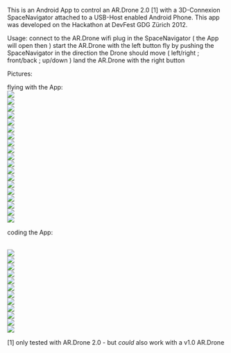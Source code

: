 This is an Android App to control an AR.Drone 2.0 [1] with a 3D-Connexion SpaceNavigator attached to a USB-Host enabled Android Phone. This app was developed on the Hackathon at DevFest GDG Zürich 2012.

Usage:
 connect to the AR.Drone wifi
 plug in the SpaceNavigator ( the App will open then )
 start the AR.Drone with the left button
 fly by pushing the SpaceNavigator in the direction the Drone should move ( left/right ; front/back ; up/down )
 land the AR.Drone with the right button

Pictures:

 flying with the App:
<br/><img src="https://lh4.googleusercontent.com/-Ox8tuZAtwD0/UISBNWbKM6I/AAAAAAAADOw/ILIlloX3wdw/s1443/PANO_20121021_173736.jpg"/>
<br/><img src="https://lh6.googleusercontent.com/-mpYOgFN_-kg/UIUIMnitXQI/AAAAAAAAgyY/gv0g0Lrc1IE/s1444/PANO_20121021_173622.jpg"/>
<br/><img src="https://lh5.googleusercontent.com/-W0mBuwN8CaA/UIQX6qzycaI/AAAAAAAAB7c/ysT8cv3frVc/s989/20121021_173947.jpg"/>
<br/><img src="https://lh5.googleusercontent.com/-BTft7xyZHAE/UIQYiEtCDyI/AAAAAAAAB7s/Kk8L2l05DZ0/s989/20121021_173951.jpg"/>
<br/><img src="https://lh4.googleusercontent.com/-R08Yy6NuTa0/UIQj04r0UeI/AAAAAAAAB-o/1_RyPctA-Oo/s989/20121021_182819.jpg"/>
<br/><img src="https://lh6.googleusercontent.com/-Y44aWjGRhY8/UIQlH0w234I/AAAAAAAAB_Y/AOR1gbFPO4g/s989/20121021_183154.jpg"/>
<br/><img src="https://lh6.googleusercontent.com/-LO8aJfIodLw/UIQZBkJF0pI/AAAAAAAAB78/bzuEMuyfEY4/s989/20121021_174031.jpg"/>
<br/><img src="https://lh4.googleusercontent.com/-7vuQs_bD6Lk/UIQktCQNdCI/AAAAAAAAB_I/fy3cKLFM_J4/s989/20121021_182849.jpg"/>
<br/><img src="https://lh5.googleusercontent.com/-k1xylTM1PeI/UISCirSAZlI/AAAAAAAADPQ/C1b8l4N_ZnM/s989/IMG_20121021_173823.jpg"/>
<br/><img src="https://lh6.googleusercontent.com/-chnYeRKDlYs/UISC-37jehI/AAAAAAAADPg/4OGpMaDEdHI/s742/IMG_20121021_174203.jpg"/>
<br/><img src="https://lh4.googleusercontent.com/-OO5rw5jFIF4/UISEptFphJI/AAAAAAAADQI/0tHV7hDsO7c/s989/IMG_20121021_174225.jpg"/>
<br/><img src="https://lh5.googleusercontent.com/-WBZeee2PLCk/UIR5aUkvv_I/AAAAAAAAgk0/sJeC5tTUkw4/s989/IMG_20121021_174107.jpg"/>
<br/><img src="https://lh3.googleusercontent.com/-NNyYrcSdCIg/UIR5OnRQXuI/AAAAAAAAgkk/VfrC21Y4eY0/s989/IMG_20121021_174106.jpg"/>
<br/><img src="https://lh4.googleusercontent.com/-u5-oBIWfO0Y/UIR5qjh5zJI/AAAAAAAAg5s/HyTdcOsfKnw/s989/IMG_20121021_174237.jpg"/>
<br/><img src="https://lh3.googleusercontent.com/-saz-tYvL7d4/UIUIMh9ZG9I/AAAAAAAAgyY/6gfB-fDrvcM/s989/IMG_20121021_174319.jpg"/>
<br/><img src="https://lh6.googleusercontent.com/-UPukZXhmGus/UIR6AKlrEKI/AAAAAAAAglo/m-zQN0UYPlY/s989/IMG_20121021_174338.jpg"/>
<br/><img src="https://lh3.googleusercontent.com/-7G9yUxIHBYQ/UIQDBmmeQxI/AAAAAAAAB4A/sxOGI--8d08/s989/20121021_161140.jpg"/>
<br/><img src="https://lh3.googleusercontent.com/-ELOnTYIJBxM/UIQBbP0gNvI/AAAAAAAAB3w/obpLcw_hWpE/s989/20121021_160520.jpg"/>
<br/><img src="https://lh5.googleusercontent.com/-Vp2ZLswORCM/UIPwqnADYjI/AAAAAAAAB3U/0AQBidUT4h4/s989/20121021_145335.jpg"/>

 coding the App:
 
 <br/><img src="https://lh6.googleusercontent.com/-ihMnSQBU0b0/UIMmIgjeCeI/AAAAAAAADJI/VqzpL6MVuvw/s989/IMG_20121020_223303.jpg"/>
<br/><img src="https://plus.google.com/u/0/events/c6dp6cucjo43rbp6ncpufftkqtk/117715978948849333403/5801874549457390594"/>
<br/><img src="https://lh3.googleusercontent.com/-exd0Cf2lmE8/UIRmKnoUPgI/AAAAAAAAAhU/T7dyYY7AX5M/s1113/DSC09208.jpg"/>
<br/><img src="https://lh6.googleusercontent.com/-au4bp9D7g9c/UINOB_PvZWI/AAAAAAAAB1E/Xx0bKrTrAc4/s989/20121021_032011.jpg"/>
<br/><img src="https://lh4.googleusercontent.com/-KXIrjC6deno/UINgMyrfGGI/AAAAAAAAB1g/YWxyqwUJyY0/s989/20121021_043804.jpg"/>
<br/><img src="https://lh5.googleusercontent.com/--PQuHvF-fak/UINh5DQD9FI/AAAAAAAAB1w/-ZFrgouIs2E/s989/20121021_044520.jpg"/>
<br/><img src="https://lh6.googleusercontent.com/-JXqVapZDlnY/UIL3Yeqwe2I/AAAAAAAAB0M/UGl5mGRVZfs/s989/20121020_210737.jpg"/>
<br/><img src="https://lh5.googleusercontent.com/-fjkuuFhwBkU/UIO8NDJH50I/AAAAAAAAB2Y/GBe8xo3Q4es/s989/20121021_111015.jpg"/>
<br/><img src="https://lh4.googleusercontent.com/-9MP0WkKYGhA/UIUIMmkI6bI/AAAAAAAAgyY/TKyXrCcix4s/s989/IMG_20121021_131857.jpg"/>
<br/><img src="https://lh6.googleusercontent.com/-uxGPOhbW9LU/UIUIMob29TI/AAAAAAAAg2U/qhyglLiaYb4/w343-h257-n-k/IMG_20121021_173041.jpg"/>
<br/><img src="https://lh3.googleusercontent.com/-nmbXhP0wVYQ/UIQGAp9KJLI/AAAAAAAAB4g/uJF7tD2oDlM/s989/20121021_162435.jpg"/>
<br/><img src="https://lh4.googleusercontent.com/-uxGPOhbW9LU/UIUIMob29TI/AAAAAAAAg2U/qhyglLiaYb4/s989/IMG_20121021_173041.jpg"/>

[1] only tested with AR.Drone 2.0 - but *could* also work with a v1.0 AR.Drone